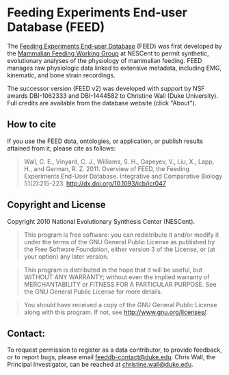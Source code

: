 # Feeding Experiments End-user Database (FEED)

The [Feeding Experiments End-user Database](http://www.feedexp.org/)
(FEED) was first developed by the [Mammalian Feeding Working Group] at
NESCent to permit synthetic, evolutionary analyses of the physiology
of mammalian feeding. FEED manages raw physiologic data linked to
extensive metadata, including EMG, kinematic, and bone strain
recordings.

The successor version (FEED v2) was developed with support by NSF awards
DBI-1062333 and DBI-1444582 to Christine Wall (Duke University). Full
credits are available from the database website (click "About").

## How to cite

If you use the FEED data, ontologies, or application, or publish
results attained from it, please cite as follows:

> Wall, C. E., Vinyard, C. J., Williams, S. H., Gapeyev, V., Liu, X., Lapp, H., and German, R. Z. 2011. Overview of FEED, the Feeding Experiments End-User Database. Integrative and Comparative Biology 51(2):215-223. http://dx.doi.org/10.1093/icb/icr047

## Copyright and License

Copyright 2010 National Evolutionary Synthesis Center (NESCent). 

>    This program is free software: you can redistribute it and/or modify
    it under the terms of the GNU General Public License as published by
    the Free Software Foundation, either version 3 of the License, or
    (at your option) any later version.

>    This program is distributed in the hope that it will be useful,
    but WITHOUT ANY WARRANTY; without even the implied warranty of
    MERCHANTABILITY or FITNESS FOR A PARTICULAR PURPOSE.  See the
    GNU General Public License for more details.

>    You should have received a copy of the GNU General Public License
    along with this program.  If not, see <http://www.gnu.org/licenses/>.

## Contact: 

To request permission to register as a data contributor, to provide
feedback, or to report bugs, please email feeddb-contact@duke.edu.
Chris Wall, the Principal Investigator, can be reached at
christine.wall@duke.edu.

[Mammalian Feeding Working Group]: http://nescent.org/science/awards_summary.php?id=150
